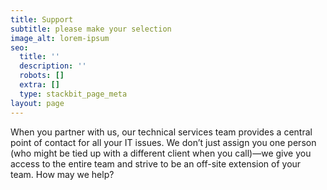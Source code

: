 ```yaml
---
title: Support
subtitle: please make your selection
image_alt: lorem-ipsum
seo:
  title: ''
  description: ''
  robots: []
  extra: []
  type: stackbit_page_meta
layout: page
---
```

When you partner with us, our technical services team provides a central point of contact for all your IT issues. We don’t just assign you one person (who might be tied up with a different client when you call)—we give you access to the entire team and strive to be an off-site extension of your team. How may we help?
